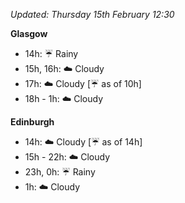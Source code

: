 *Updated: Thursday 15th February 12:30*

**Glasgow**

* 14h: :umbrella: Rainy
* 15h, 16h: :cloud: Cloudy
* 17h: :cloud: Cloudy [:umbrella: as of 10h]
* 18h - 1h: :cloud: Cloudy

**Edinburgh**

* 14h: :cloud: Cloudy [:umbrella: as of 14h]
* 15h - 22h: :cloud: Cloudy
* 23h, 0h: :umbrella: Rainy
* 1h: :cloud: Cloudy
